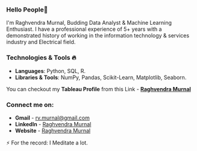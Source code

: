 ### Hello People👋

I'm Raghvendra Murnal, Budding Data Analyst & Machine Learning Enthusiast. I have a professional experience of 5+ years with a demonstrated history of working in the information technology & services industry and Electrical field.

### Technologies & Tools 🔥
- **Languages**: Python, SQL, R.
- **Libraries & Tools**: NumPy, Pandas, Scikit-Learn, Matplotlib, Seaborn. 

You can checkout my **Tableau Profile** from this Link - **[Raghvendra Murnal](https://public.tableau.com/profile/raghvendra.murnal#!/)**


### Connect me on:

- **Gmail** - rv.murnal@gmail.com 
- **LinkedIn** - <a href="https://www.linkedin.com/in/raghvendra-murnal/"> Raghvendra Murnal</a>
- **Website** - <a href="https://raghvendra03.github.io/raghvendramurnal/"> Raghvendra Murnal</a>

⚡ For the record: I Meditate a lot.
